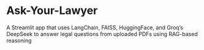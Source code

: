 # Ask-Your-Lawyer
A Streamlit app that uses LangChain, FAISS, HuggingFace, and Groq’s DeepSeek to answer legal questions from uploaded PDFs using RAG-based reasoning
